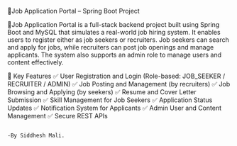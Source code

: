 🧾Job Application Portal – Spring Boot Project

📌Job Application Portal is a full-stack backend project built using Spring Boot and MySQL that simulates a real-world job hiring system. It enables users to register either as job seekers or recruiters. Job seekers can search and apply for jobs, while recruiters can post job openings and manage applicants. The system also supports an admin role to manage users and content effectively.

🎯 Key Features
✅ User Registration and Login (Role-based: JOB_SEEKER / RECRUITER / ADMIN)
✅ Job Posting and Management (by recruiters)
✅ Job Browsing and Applying (by seekers)
✅ Resume and Cover Letter Submission
✅ Skill Management for Job Seekers
✅ Application Status Updates
✅ Notification System for Applicants
✅ Admin User and Content Management
✅ Secure REST APIs 

                                                                                -By Siddhesh Mali.
